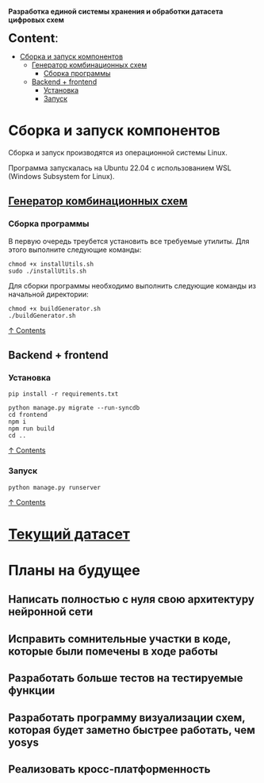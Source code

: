 **Разработка единой системы хранения и обработки датасета цифровых схем**

<font size="5">**Content**:</font>
<a name="content_rus"></a> 
- [Сборка и запуск компонентов](#build_rus)
    - [Генератор комбинационных схем](#generator_rus)
        - [Сборка программы](#generator_build_rus)
    - [Backend + frontend](#backend_frontend_rus)
        - [Установка](#install_rus)
        - [Запуск](#run_rus)
    

# Сборка и запуск компонентов
<a name="build_rus"></a> 

Сборка и запуск производятся из операционной системы Linux.

Программа запускалась на Ubuntu 22.04 с использованием WSL (Windows Subsystem for Linux).

## [Генератор комбинационных схем](Generator/README.md)
<a name="generator_rus"></a> 
### Сборка программы
<a name="generator_build_rus"></a> 

В первую очередь треубется установить все требуемые утилиты. Для этого выполните следующие команды: 
```
chmod +x installUtils.sh
sudo ./installUtils.sh
```

Для сборки программы необходимо выполнить следующие команды из начальной директории:
```
chmod +x buildGenerator.sh
./buildGenerator.sh
```

[&#8593; Contents](#content_rus)

## Backend + frontend
<a name="backend_frontend_rus"></a> 
### Установка
<a name="install_rus"></a> 
```
pip install -r requirements.txt

python manage.py migrate --run-syncdb
cd frontend
npm i
npm run build
cd ..
```

[&#8593; Contents](#content_rus)

### Запуск
<a name="run_rus"></a> 
```
python manage.py runserver
```

[&#8593; Contents](#content_rus)
# [Текущий датасет](https://vvzunin.me:10003/d/s/tVFkjEa5dJVgkpNCMirx37WFS3vxKPgU/tWINRKjvi7TCinaI8i5arDSuCxhKzd-o-X7RAk_qacAo)

# Планы на будущее
## Написать полностью с нуля свою архитектуру нейронной сети
## Исправить сомнительные участки в коде, которые были помечены в ходе работы
## Разработать больше тестов на тестируемые функции
## Разработать программу визуализации схем, которая будет заметно быстрее работать, чем yosys
## Реализовать кросс-платформенность


